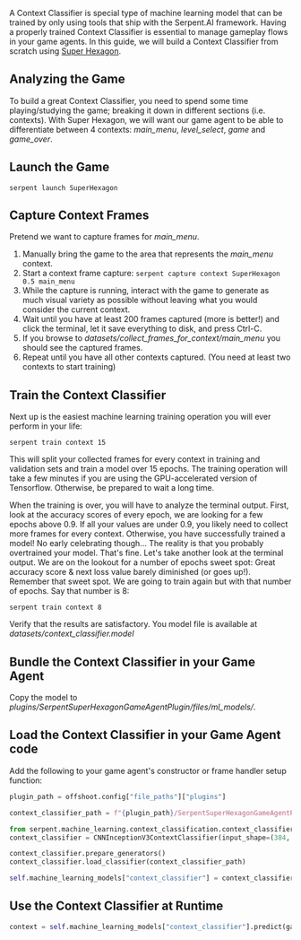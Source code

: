 A Context Classifier is special type of machine learning model that can be trained by only using tools that ship with the Serpent.AI framework. Having a properly trained Context Classifier is essential to manage gameplay flows in your game agents. In this guide, we will build a Context Classifier from scratch using [Super Hexagon](http://store.steampowered.com/app/221640/Super_Hexagon/).

## Analyzing the Game

To build a great Context Classifier, you need to spend some time playing/studying the game; breaking it down in different sections (i.e. contexts). With Super Hexagon, we will want our game agent to be able to differentiate between 4 contexts: *main_menu*, *level_select*, *game* and *game_over*.

## Launch the Game

`serpent launch SuperHexagon`

## Capture Context Frames

Pretend we want to capture frames for *main_menu*.

1. Manually bring the game to the area that represents the *main_menu* context.
2. Start a context frame capture: `serpent capture context SuperHexagon 0.5 main_menu`
3. While the capture is running, interact with the game to generate as much visual variety as possible without leaving what you would consider the current context.
4. Wait until you have at least 200 frames captured (more is better!) and click the terminal, let it save everything to disk, and press Ctrl-C.
5. If you browse to *datasets/collect_frames_for_context/main_menu* you should see the captured frames.
6. Repeat until you have all other contexts captured. (You need at least two contexts to start training)

## Train the Context Classifier

Next up is the easiest machine learning training operation you will ever perform in your life:

`serpent train context 15`

This will split your collected frames for every context in training and validation sets and train a model over 15 epochs. The training operation will take a few minutes if you are using the GPU-accelerated version of Tensorflow. Otherwise, be prepared to wait a long time.

When the training is over, you will have to analyze the terminal output. First, look at the accuracy scores of every epoch, we are looking for a few epochs above 0.9. If all your values are under 0.9, you likely need to collect more frames for every context. Otherwise, you have successfully trained a model! No early celebrating though... The reality is that you probably overtrained your model. That's fine. Let's take another look at the terminal output. We are on the lookout for a number of epochs sweet spot: Great accuracy score & next loss value barely diminished (or goes up!). Remember that sweet spot. We are going to train again but with that number of epochs. Say that number is 8:

`serpent train context 8`

Verify that the results are satisfactory. You model file is available at *datasets/context_classifier.model*

## Bundle the Context Classifier in your Game Agent

Copy the model to *plugins/SerpentSuperHexagonGameAgentPlugin/files/ml_models/*.

## Load the Context Classifier in your Game Agent code

Add the following to your game agent's constructor or frame handler setup function:

```python
plugin_path = offshoot.config["file_paths"]["plugins"]

context_classifier_path = f"{plugin_path}/SerpentSuperHexagonGameAgentPlugin/files/ml_models/context_classifier.model"

from serpent.machine_learning.context_classification.context_classifiers.cnn_inception_v3_context_classifier import CNNInceptionV3ContextClassifier
context_classifier = CNNInceptionV3ContextClassifier(input_shape=(384, 512, 3))  # Replace with the shape (rows, cols, channels) of your captured context frames

context_classifier.prepare_generators()
context_classifier.load_classifier(context_classifier_path)

self.machine_learning_models["context_classifier"] = context_classifier
```

## Use the Context Classifier at Runtime

```python
context = self.machine_learning_models["context_classifier"].predict(game_frame.frame) 
```
